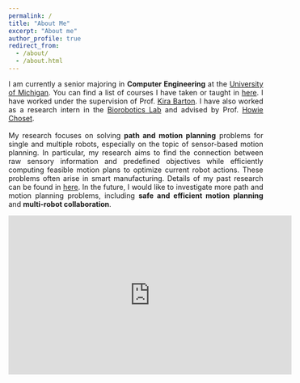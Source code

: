 ```yaml
---
permalink: /
title: "About Me"
excerpt: "About me"
author_profile: true
redirect_from: 
  - /about/
  - /about.html
---
```


<p align="justify">
I am currently a senior majoring in <strong>Computer Engineering</strong> at the <a href="https://umich.edu">University of Michigan</a>. You can find a list of courses I have taken or taught in <a href="/courses">here</a>. I have worked under the supervision of Prof. <a href="https://me.engin.umich.edu/people/faculty/kira-barton">Kira Barton</a>. I have also worked as a research intern in the <a href="http://biorobotics.ri.cmu.edu/index.php"> Biorobotics Lab</a> and advised by Prof. <a href="https://www.ri.cmu.edu/ri-faculty/howie-choset">Howie Choset</a>.
<br>
<br>
My research focuses on solving <strong>path and motion planning</strong> problems for single and multiple robots, especially on the topic of sensor-based motion planning. In particular, my research aims to find the connection between raw sensory information and predefined objectives while efficiently computing feasible motion plans to optimize current robot actions. These problems often arise in smart manufacturing. Details of my past research can be found in <a href="/research">here</a>. In the future, I would like to investigate more path and motion planning problems, including <strong>safe and efficient motion planning</strong> and <strong>multi-robot collaboration</strong>. 
</p>

<!-- <iframe
    width="640"
    height="4"
    src="https://www.youtube.com/watch?v=31cjtfL8-b4&autoplay=1&mute=1"
    frameborder="0"
    allow="autoplay"
    allowfullscreen
>
</iframe> -->

<iframe width="560" height="315" src="https://www.youtube.com/embed/31cjtfL8-b4?autoplay=1&mute=1&playlist=31cjtfL8-b4&loop=1" title="YouTube video player" frameborder="0" allow="accelerometer; autoplay; clipboard-write; encrypted-media; gyroscope; picture-in-picture" allowfullscreen></iframe>